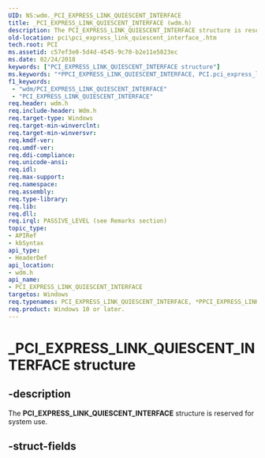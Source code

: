 ```yaml
---
UID: NS:wdm._PCI_EXPRESS_LINK_QUIESCENT_INTERFACE
title: _PCI_EXPRESS_LINK_QUIESCENT_INTERFACE (wdm.h)
description: The PCI_EXPRESS_LINK_QUIESCENT_INTERFACE structure is reserved for system use.
old-location: pci\pci_express_link_quiescent_interface_.htm
tech.root: PCI
ms.assetid: c57ef3e0-5d4d-4545-9c70-b2e11e5823ec
ms.date: 02/24/2018
keywords: ["PCI_EXPRESS_LINK_QUIESCENT_INTERFACE structure"]
ms.keywords: "*PPCI_EXPRESS_LINK_QUIESCENT_INTERFACE, PCI.pci_express_link_quiescent_interface_, PCI_EXPRESS_LINK_QUIESCENT_INTERFACE, PCI_EXPRESS_LINK_QUIESCENT_INTERFACE structure [Buses], _PCI_EXPRESS_LINK_QUIESCENT_INTERFACE, wdm/"
f1_keywords:
 - "wdm/PCI_EXPRESS_LINK_QUIESCENT_INTERFACE"
 - "PCI_EXPRESS_LINK_QUIESCENT_INTERFACE"
req.header: wdm.h
req.include-header: Wdm.h
req.target-type: Windows
req.target-min-winverclnt:
req.target-min-winversvr:
req.kmdf-ver:
req.umdf-ver:
req.ddi-compliance:
req.unicode-ansi:
req.idl:
req.max-support:
req.namespace:
req.assembly:
req.type-library:
req.lib:
req.dll:
req.irql: PASSIVE_LEVEL (see Remarks section)
topic_type:
- APIRef
- kbSyntax
api_type:
- HeaderDef
api_location:
- wdm.h
api_name:
- PCI_EXPRESS_LINK_QUIESCENT_INTERFACE
targetos: Windows
req.typenames: PCI_EXPRESS_LINK_QUIESCENT_INTERFACE, *PPCI_EXPRESS_LINK_QUIESCENT_INTERFACE
req.product: Windows 10 or later.
---
```


# _PCI_EXPRESS_LINK_QUIESCENT_INTERFACE structure


## -description


The <b>PCI_EXPRESS_LINK_QUIESCENT_INTERFACE</b>  structure is reserved for system use.


## -struct-fields

